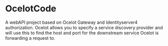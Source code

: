 # OcelotCode
  A webAPI project based on Ocelot Gateway and Identityserver4 authorization.
Ocelot allows you to specify a service discovery provider and will use this to find the host and port for the downstream service Ocelot is forwarding a request to.

